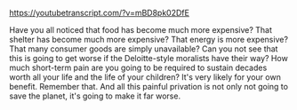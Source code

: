 https://youtubetranscript.com/?v=mBD8pk02DfE

 Have you all noticed that food has become much more expensive? That shelter has become much more expensive? That energy is more expensive? That many consumer goods are simply unavailable? Can you not see that this is going to get worse if the Deloitte-style moralists have their way? How much short-term pain are you going to be required to sustain decades worth all your life and the life of your children? It's very likely for your own benefit. Remember that. And all this painful privation is not only not going to save the planet, it's going to make it far worse.